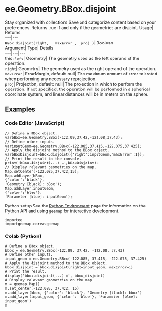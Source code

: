  
#  ee.Geometry.BBox.disjoint 
Stay organized with collections  Save and categorize content based on your preferences. 
Returns true if and only if the geometries are disjoint. Usage| Returns  
---|---  
`BBox.disjoint(right,  _maxError_, _proj_)`| Boolean  
Argument| Type| Details  
---|---|---  
this: `left`| Geometry| The geometry used as the left operand of the operation.  
`right`| Geometry| The geometry used as the right operand of the operation.  
`maxError`| ErrorMargin, default: null| The maximum amount of error tolerated when performing any necessary reprojection.  
`proj`| Projection, default: null| The projection in which to perform the operation. If not specified, the operation will be performed in a spherical coordinate system, and linear distances will be in meters on the sphere.  
## Examples
### Code Editor (JavaScript)
```
// Define a BBox object.
varbBox=ee.Geometry.BBox(-122.09,37.42,-122.08,37.43);
// Define other inputs.
varinputGeom=ee.Geometry.BBox(-122.085,37.415,-122.075,37.425);
// Apply the disjoint method to the BBox object.
varbBoxDisjoint=bBox.disjoint({'right':inputGeom,'maxError':1});
// Print the result to the console.
print('bBox.disjoint(...) =',bBoxDisjoint);
// Display relevant geometries on the map.
Map.setCenter(-122.085,37.422,15);
Map.addLayer(bBox,
{'color':'black'},
'Geometry [black]: bBox');
Map.addLayer(inputGeom,
{'color':'blue'},
'Parameter [blue]: inputGeom');
```

Python setup
See the [ Python Environment](https://developers.google.com/earth-engine/guides/python_install) page for information on the Python API and using `geemap` for interactive development.
```
importee
importgeemap.coreasgeemap
```

### Colab (Python)
```
# Define a BBox object.
bbox = ee.Geometry.BBox(-122.09, 37.42, -122.08, 37.43)
# Define other inputs.
input_geom = ee.Geometry.BBox(-122.085, 37.415, -122.075, 37.425)
# Apply the disjoint method to the BBox object.
bbox_disjoint = bbox.disjoint(right=input_geom, maxError=1)
# Print the result.
display('bbox.disjoint(...) =', bbox_disjoint)
# Display relevant geometries on the map.
m = geemap.Map()
m.set_center(-122.085, 37.422, 15)
m.add_layer(bbox, {'color': 'black'}, 'Geometry [black]: bbox')
m.add_layer(input_geom, {'color': 'blue'}, 'Parameter [blue]: input_geom')
m
```

